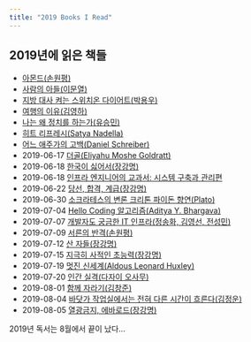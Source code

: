 ```yaml
---
title: "2019 Books I Read"
---
```


## 2019년에 읽은 책들

* [아몬드(손원평)](http://www.kyobobook.co.kr/product/detailViewKor.laf?ejkGb=KOR&mallGb=KOR&barcode=9788936434267&orderClick=LAG&Kc=)
* [사람의 아들(이문열)](http://www.kyobobook.co.kr/product/detailViewKor.laf?ejkGb=KOR&mallGb=KOR&barcode=9788937480485&orderClick=LEB&Kc=)
* [지방 대사 켜는 스위치온 다이어트(박용우)](http://www.kyobobook.co.kr/product/detailViewKor.laf?ejkGb=KOR&mallGb=KOR&barcode=9791196334703&orderClick=LAH&Kc=)
* [여행의 이유(김영하)](http://www.kyobobook.co.kr/product/detailViewKor.laf?ejkGb=KOR&mallGb=KOR&barcode=9788954655972&orderClick=LAH&Kc=)
* [나는 왜 정치를 하는가(유승민)](http://www.kyobobook.co.kr/product/detailViewKor.laf?ejkGb=KOR&mallGb=KOR&barcode=9791195842032&orderClick=LAH&Kc=)
* [히트 리프레시(Satya Nadella)](http://www.kyobobook.co.kr/product/detailViewKor.laf?ejkGb=KOR&mallGb=KOR&barcode=9788965962502&orderClick=LAH&Kc=)
* [어느 애주가의 고백(Daniel Schreiber)](http://www.kyobobook.co.kr/product/detailViewKor.laf?ejkGb=KOR&mallGb=KOR&barcode=9791188331222&orderClick=LAH&Kc=)
* 2019-06-17 [더골(Eliyahu Moshe Goldratt)](http://www.kyobobook.co.kr/product/detailViewKor.laf?ejkGb=KOR&mallGb=KOR&barcode=9791157031030&orderClick=LAH&Kc=)
* 2019-06-18 [한국이 싫어서(장강명)](http://www.kyobobook.co.kr/product/detailViewKor.laf?ejkGb=KOR&mallGb=KOR&barcode=9788937473074&orderClick=LAG&Kc=)
* 2019-06-18 [인프라 엔지니어의 교과서: 시스템 구축과 관리편](http://www.kyobobook.co.kr/product/detailViewKor.laf?ejkGb=KOR&mallGb=KOR&barcode=9791160500165&orderClick=LEA&Kc=)
* 2019-06-22 [당선, 합격, 계급(장강명)](http://www.kyobobook.co.kr/product/detailViewKor.laf?ejkGb=KOR&mallGb=KOR&barcode=9788937436888&orderClick=LAG&Kc=)
* 2019-06-30 [소크라테스의 변론 크리톤 파이돈 향연(Plato)](http://www.kyobobook.co.kr/product/detailViewKor.laf?ejkGb=KOR&barcode=9788991290464)
* 2019-07-04 [Hello Coding 알고리즘(Aditya Y. Bhargava)](http://www.kyobobook.co.kr/product/detailViewKor.laf?ejkGb=KOR&mallGb=KOR&barcode=9788968483547&orderClick=LAG&Kc=)
* 2019-07-07 [개발자도 궁금한 IT 인프라(정송화, 김영선, 전성민)](http://www.kyobobook.co.kr/product/detailViewKor.laf?ejkGb=KOR&mallGb=KOR&barcode=9791188621224&orderClick=LAG&Kc=)
* 2019-07-09 [서른의 반격(손원평)](http://www.kyobobook.co.kr/product/detailViewKor.laf?ejkGb=KOR&mallGb=KOR&barcode=9791196199807&orderClick=LAG&Kc=)
* 2019-07-12 [산 자들(장강명)](http://www.kyobobook.co.kr/product/detailViewKor.laf?ejkGb=KOR&mallGb=KOR&barcode=9788937441912&orderClick=LAG&Kc=)
* 2019-07-15 [지극히 사적인 초능력(장강명)](http://www.kyobobook.co.kr/product/detailViewKor.laf?ejkGb=KOR&mallGb=KOR&barcode=9791189015657&orderClick=LAH&Kc=)
* 2019-07-19 [멋진 신세계(Aldous Leonard Huxley)](http://www.kyobobook.co.kr/product/detailViewKor.laf?ejkGb=KOR&mallGb=KOR&barcode=9788931010831&orderClick=LAG&Kc=)
* 2019-07-20 [인간 실격(다자이 오사무)](http://www.kyobobook.co.kr/product/detailViewKor.laf?ejkGb=KOR&mallGb=KOR&barcode=9788937461033&orderClick=LAG&Kc=)
* 2019-08-01 [함께 자라기(김창준)](http://www.kyobobook.co.kr/product/detailViewKor.laf?ejkGb=KOR&mallGb=KOR&barcode=9788966262335&orderClick=LAG&Kc=)
* 2019-08-04 [바닷가 작업실에서는 전혀 다른 시간이 흐른다(김정운)](http://www.kyobobook.co.kr/product/detailViewKor.laf?ejkGb=KOR&mallGb=KOR&barcode=9788950981082&orderClick=LEB&Kc=)
* 2019-08-05 [열광금지, 에바로드(장강명)](http://www.kyobobook.co.kr/product/detailViewKor.laf?ejkGb=KOR&mallGb=KOR&barcode=9788974331146&orderClick=LAG&Kc=)

2019년 독서는 8월에서 끝이 났다...
